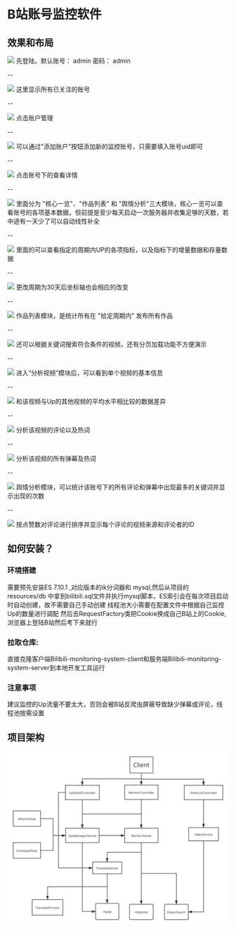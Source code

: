 # B站账号监控软件

## 效果和布局

![](https://gulimall-shao.oss-cn-guangzhou.aliyuncs.com/png/01.png "")
先登陆，默认账号： admin 密码： admin

--

![](https://gulimall-shao.oss-cn-guangzhou.aliyuncs.com/png/02.png "")
这里显示所有已关注的账号

--

![](https://gulimall-shao.oss-cn-guangzhou.aliyuncs.com/png/03.png "")
点击账户管理

--

![](https://gulimall-shao.oss-cn-guangzhou.aliyuncs.com/png/04.png "")
可以通过"添加账户"按钮添加新的监控账号，只需要填入账号uid即可

--


![](https://gulimall-shao.oss-cn-guangzhou.aliyuncs.com/png/05.png "")
点击账号下的查看详情

--

![](https://gulimall-shao.oss-cn-guangzhou.aliyuncs.com/png/06.png "")
里面分为 "核心一览"、"作品列表" 和 "舆情分析"三大模块，核心一览可以查看账号的各项基本数据，但前提是至少每天启动一次服务器并收集足够的天数，若中途有一天少了可以自动线性补全

--

![](https://gulimall-shao.oss-cn-guangzhou.aliyuncs.com/png/07.png "")
里面的可以查看指定的周期内UP的各项指标，以及指标下的增量数据和存量数据

--

![](https://gulimall-shao.oss-cn-guangzhou.aliyuncs.com/png/08.png "")
更改周期为30天后坐标轴也会相应的改变

--

![](https://gulimall-shao.oss-cn-guangzhou.aliyuncs.com/png/09.png "")
作品列表模块，是统计所有在 "给定周期内" 发布所有作品

--

![](https://gulimall-shao.oss-cn-guangzhou.aliyuncs.com/png/10.png "")
还可以根据关键词搜索符合条件的视频，还有分页加载功能不方便演示

--

![](https://gulimall-shao.oss-cn-guangzhou.aliyuncs.com/png/10-1.png "")
进入“分析视频”模块后，可以看到单个视频的基本信息

--

![](https://gulimall-shao.oss-cn-guangzhou.aliyuncs.com/png/10-2.png "")
和该视频与Up的其他视频的平均水平相比较的数据差异

--

![](https://gulimall-shao.oss-cn-guangzhou.aliyuncs.com/png/10-3.png "")
分析该视频的评论以及热词

--

![](https://gulimall-shao.oss-cn-guangzhou.aliyuncs.com/png/10-4.png "")
分析该视频的所有弹幕及热词

--

![](https://gulimall-shao.oss-cn-guangzhou.aliyuncs.com/png/11.png "")
舆情分析模块，可以统计该账号下的所有评论和弹幕中出现最多的关键词并显示出现的次数

--

![](https://gulimall-shao.oss-cn-guangzhou.aliyuncs.com/png/12.png "")
按点赞数对评论进行排序并显示每个评论的视频来源和评论者的ID

## 如何安装？

### 环境搭建
需要预先安装ES 7.10.1 ,对应版本的ik分词器和 mysql,然后从项目的 resources/db 中拿到bilibili.sql文件并执行mysql脚本，ES索引会在每次项目启动时自动创建，故不需要自己手动创建
线程池大小需要在配置文件中根据自己监控Up的数量进行调配
然后去RequestFactory类把Cookie换成自己B站上的Cookie,浏览器上登陆B站然后考下来就行
### 拉取仓库:
直接克隆客户端Bilibili-monitoring-system-client和服务端Bilibili-monitoring-system-server到本地开发工具运行
### 注意事项
建议监控的Up流量不要太大，否则会被B站反爬虫屏蔽导致缺少弹幕或评论，线程池按需设置
## 项目架构

![](项目架构图.svg "")



